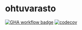# ohtuvarasto

[![GHA workflow badge](https://github.com/rautiais/ohtuvarasto/workflows/CI/badge.svg)](https://github.com/rautiais/ohtuvarasto/actions)
[![codecov](https://codecov.io/gh/rautiais/ohtuvarasto/graph/badge.svg?token=DVEHUYP46D)](https://codecov.io/gh/rautiais/ohtuvarasto)
